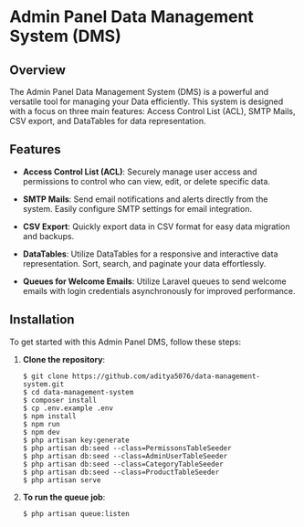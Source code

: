 # Admin Panel Data Management System (DMS)

## Overview

The Admin Panel Data Management System (DMS) is a powerful and versatile tool for managing your Data efficiently. This system is designed with a focus on three main features: Access Control List (ACL), SMTP Mails, CSV export, and DataTables for data representation.

## Features

-   **Access Control List (ACL)**: Securely manage user access and permissions to control who can view, edit, or delete specific data.
-   **SMTP Mails**: Send email notifications and alerts directly from the system. Easily configure SMTP settings for email integration.

-   **CSV Export**: Quickly export data in CSV format for easy data migration and backups.

-   **DataTables**: Utilize DataTables for a responsive and interactive data representation. Sort, search, and paginate your data effortlessly.

-   **Queues for Welcome Emails**: Utilize Laravel queues to send welcome emails with login credentials asynchronously for improved performance.

## Installation

To get started with this Admin Panel DMS, follow these steps:

1. **Clone the repository**:

    ```shell
    $ git clone https://github.com/aditya5076/data-management-system.git
    $ cd data-management-system
    $ composer install
    $ cp .env.example .env
    $ npm install
    $ npm run
    $ npm dev
    $ php artisan key:generate
    $ php artisan db:seed --class=PermissonsTableSeeder
    $ php artisan db:seed --class=AdminUserTableSeeder
    $ php artisan db:seed --class=CategoryTableSeeder
    $ php artisan db:seed --class=ProductTableSeeder
    $ php artisan serve

    ```

2. **To run the queue job**:

    ```shell
    $ php artisan queue:listen

    ```
